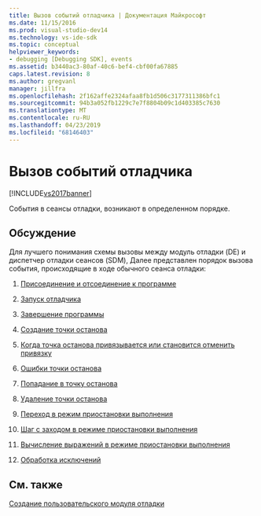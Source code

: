 ```yaml
---
title: Вызов событий отладчика | Документация Майкрософт
ms.date: 11/15/2016
ms.prod: visual-studio-dev14
ms.technology: vs-ide-sdk
ms.topic: conceptual
helpviewer_keywords:
- debugging [Debugging SDK], events
ms.assetid: b3440ac3-80af-40c6-bef4-cbf00fa67885
caps.latest.revision: 8
ms.author: gregvanl
manager: jillfra
ms.openlocfilehash: 2f162affe2324afaa8fb1d506c3177311386bfc1
ms.sourcegitcommit: 94b3a052fb1229c7e7f8804b09c1d403385c7630
ms.translationtype: MT
ms.contentlocale: ru-RU
ms.lasthandoff: 04/23/2019
ms.locfileid: "68146403"
---
```

# <a name="calling-debugger-events"></a>Вызов событий отладчика
[!INCLUDE[vs2017banner](../../includes/vs2017banner.md)]

События в сеансы отладки, возникают в определенном порядке.  
  
## <a name="discussion"></a>Обсуждение  
 Для лучшего понимания схемы вызовы между модуль отладки (DE) и диспетчер отладки сеансов (SDM), Далее представлен порядок вызова события, происходящие в ходе обычного сеанса отладки:  
  
1. [Присоединение и отсоединение к программе](../../extensibility/debugger/attaching-and-detaching-to-a-program.md)  
  
2. [Запуск отладчика](../../extensibility/debugger/launching-the-debugger.md)  
  
3. [Завершение программы](../../extensibility/debugger/terminating-a-program.md)  
  
4. [Создание точки останова](../../extensibility/debugger/creating-a-breakpoint.md)  
  
5. [Когда точка останова привязывается или становится отменить привязку](../../extensibility/debugger/when-a-breakpoint-binds-or-becomes-unbound.md)  
  
6. [Ошибки точки останова](../../extensibility/debugger/breakpoint-errors.md)  
  
7. [Попадание в точку останова](../../extensibility/debugger/hitting-a-breakpoint.md)  
  
8. [Удаление точки останова](../../extensibility/debugger/deleting-a-breakpoint.md)  
  
9. [Переход в режим приостановки выполнения](../../extensibility/debugger/entering-break-mode.md)  
  
10. [Шаг с заходом в режиме приостановки выполнения](../../extensibility/debugger/stepping-in-break-mode.md)  
  
11. [Вычисление выражений в режиме приостановки выполнения](../../extensibility/debugger/expression-evaluation-in-break-mode.md)  
  
12. [Обработка исключений](../../extensibility/debugger/exception-handling-visual-studio-sdk.md)  
  
## <a name="see-also"></a>См. также  
 [Создание пользовательского модуля отладки](../../extensibility/debugger/creating-a-custom-debug-engine.md)
